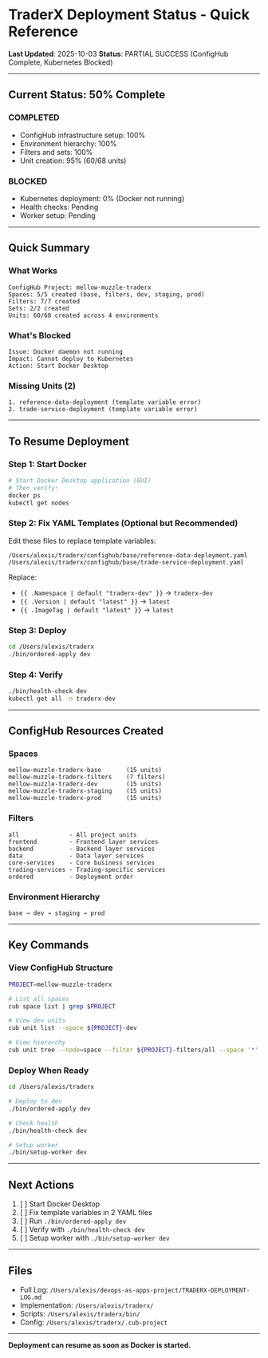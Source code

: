 # TraderX Deployment Status - Quick Reference

**Last Updated**: 2025-10-03
**Status**: PARTIAL SUCCESS (ConfigHub Complete, Kubernetes Blocked)

---

## Current Status: 50% Complete

### COMPLETED
- ConfigHub infrastructure setup: 100%
- Environment hierarchy: 100%
- Filters and sets: 100%
- Unit creation: 95% (60/68 units)

### BLOCKED
- Kubernetes deployment: 0% (Docker not running)
- Health checks: Pending
- Worker setup: Pending

---

## Quick Summary

### What Works
```
ConfigHub Project: mellow-muzzle-traderx
Spaces: 5/5 created (base, filters, dev, staging, prod)
Filters: 7/7 created
Sets: 2/2 created
Units: 60/68 created across 4 environments
```

### What's Blocked
```
Issue: Docker daemon not running
Impact: Cannot deploy to Kubernetes
Action: Start Docker Desktop
```

### Missing Units (2)
```
1. reference-data-deployment (template variable error)
2. trade-service-deployment (template variable error)
```

---

## To Resume Deployment

### Step 1: Start Docker
```bash
# Start Docker Desktop application (GUI)
# Then verify:
docker ps
kubectl get nodes
```

### Step 2: Fix YAML Templates (Optional but Recommended)
Edit these files to replace template variables:
```
/Users/alexis/traderx/confighub/base/reference-data-deployment.yaml
/Users/alexis/traderx/confighub/base/trade-service-deployment.yaml
```

Replace:
- `{{ .Namespace | default "traderx-dev" }}` → `traderx-dev`
- `{{ .Version | default "latest" }}` → `latest`
- `{{ .ImageTag | default "latest" }}` → `latest`

### Step 3: Deploy
```bash
cd /Users/alexis/traderx
./bin/ordered-apply dev
```

### Step 4: Verify
```bash
./bin/health-check dev
kubectl get all -n traderx-dev
```

---

## ConfigHub Resources Created

### Spaces
```
mellow-muzzle-traderx-base       (15 units)
mellow-muzzle-traderx-filters    (7 filters)
mellow-muzzle-traderx-dev        (15 units)
mellow-muzzle-traderx-staging    (15 units)
mellow-muzzle-traderx-prod       (15 units)
```

### Filters
```
all              - All project units
frontend         - Frontend layer services
backend          - Backend layer services
data             - Data layer services
core-services    - Core business services
trading-services - Trading-specific services
ordered          - Deployment order
```

### Environment Hierarchy
```
base → dev → staging → prod
```

---

## Key Commands

### View ConfigHub Structure
```bash
PROJECT=mellow-muzzle-traderx

# List all spaces
cub space list | grep $PROJECT

# View dev units
cub unit list --space ${PROJECT}-dev

# View hierarchy
cub unit tree --node=space --filter ${PROJECT}-filters/all --space '*'
```

### Deploy When Ready
```bash
cd /Users/alexis/traderx

# Deploy to dev
./bin/ordered-apply dev

# Check health
./bin/health-check dev

# Setup worker
./bin/setup-worker dev
```

---

## Next Actions

1. [ ] Start Docker Desktop
2. [ ] Fix template variables in 2 YAML files
3. [ ] Run `./bin/ordered-apply dev`
4. [ ] Verify with `./bin/health-check dev`
5. [ ] Setup worker with `./bin/setup-worker dev`

---

## Files

- Full Log: `/Users/alexis/devops-as-apps-project/TRADERX-DEPLOYMENT-LOG.md`
- Implementation: `/Users/alexis/traderx/`
- Scripts: `/Users/alexis/traderx/bin/`
- Config: `/Users/alexis/traderx/.cub-project`

---

**Deployment can resume as soon as Docker is started.**
